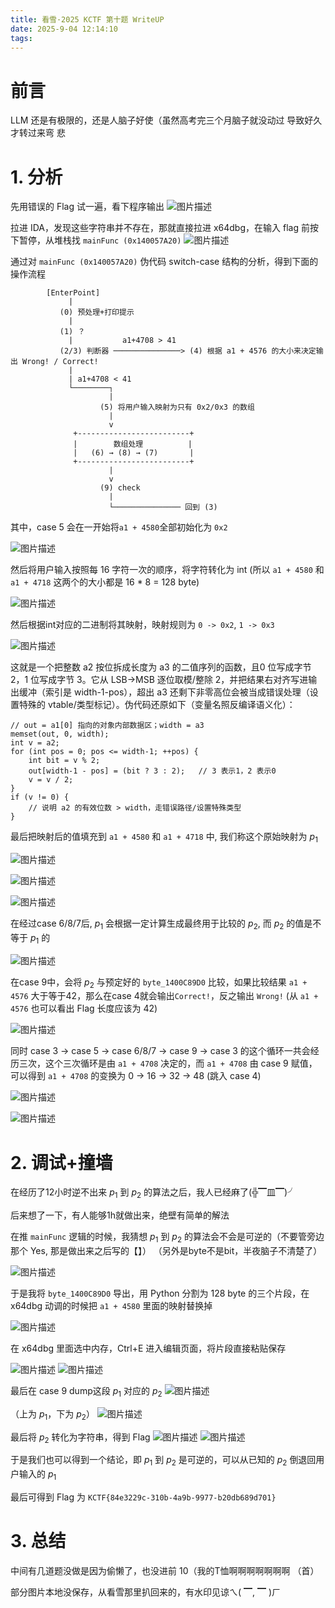 ```yaml
---
title: 看雪·2025 KCTF 第十题 WriteUP
date: 2025-9-04 12:14:10
tags:
---
```


# 前言
LLM 还是有极限的，还是人脑子好使（虽然高考完三个月脑子就没动过 导致好久才转过来弯 悲

# 1. 分析

先用错误的 Flag 试一遍，看下程序输出
 ![图片描述](987680_2RNXT7JURKJKXV4.webp)

拉进 IDA，发现这些字符串并不存在，那就直接拉进 x64dbg，在输入 flag 前按下暂停，从堆栈找 `mainFunc (0x140057A20)`
 ![图片描述](987680_FZN936ZMUQD2FTE.webp)

通过对 `mainFunc (0x140057A20)` 伪代码 switch-case 结构的分析，得到下面的操作流程

```
        [EnterPoint]
             |
           (0) 预处理+打印提示
             |
           (1) ？
             |           a1+4708 > 41
           (2/3) 判断器 ───────────────> (4) 根据 a1 + 4576 的大小来决定输出 Wrong! / Correct!
             |
             | a1+4708 < 41
             └────────┐
                      |
                    (5) 将用户输入映射为只有 0x2/0x3 的数组
                      |
                      v
              +-------------------------+
              |        数组处理          |
              |   (6) → (8) → (7)       |
              +-------------------------+
                      |
                      v
                    (9) check
                      |
                      └─────────────── 回到 (3)
```

其中，case 5 会在一开始将`a1 + 4580`全部初始化为 `0x2`

 ![图片描述](69995aae8bfa7957990fc965f51444fd.png)

然后将用户输入按照每 16 字符一次的顺序，将字符转化为 int (所以 `a1 + 4580` 和 `a1 + 4718` 这两个的大小都是 16 * 8 = 128 byte)

 ![图片描述](6fe74b008a5f90064e1ed0901cbccf88.png)

然后根据int对应的二进制将其映射，映射规则为 `0 -> 0x2`, `1 -> 0x3` 

 ![图片描述](358f50d50449f18ec8e05d05fda1bf2c.png)

这就是一个把整数 a2 按位拆成长度为 a3 的二值序列的函数，且0 位写成字节 2，1 位写成字节 3。它从 LSB→MSB 逐位取模/整除 2，并把结果右对齐写进输出缓冲（索引是 width-1-pos），超出 a3 还剩下非零高位会被当成错误处理（设置特殊的 vtable/类型标记）。伪代码还原如下（变量名照反编译语义化）：

```
// out = a1[0] 指向的对象内部数据区；width = a3
memset(out, 0, width);
int v = a2;
for (int pos = 0; pos <= width-1; ++pos) {
    int bit = v % 2;
    out[width-1 - pos] = (bit ? 3 : 2);   // 3 表示1，2 表示0
    v = v / 2;
}
if (v != 0) {
    // 说明 a2 的有效位数 > width，走错误路径/设置特殊类型
}
```

最后把映射后的值填充到 `a1 + 4580` 和 `a1 + 4718` 中, 我们称这个原始映射为 $p_1$

 ![图片描述](79cdbacd0b2e4fded286f12d0c25022a.png)

 ![图片描述](5009fc98bae67722f4bcdaf6ac0abbf5.png)

 ![图片描述](987680_8FT5YVVSQY7PD8E.webp)

在经过case 6/8/7后, $p_1$ 会根据一定计算生成最终用于比较的 $p_2$, 而 $p_2$ 的值是不等于 $p_1$ 的

 ![图片描述](1d0d4208a0bf79530e522dc051fa7117.png)

在case 9中，会将 $p_2$ 与预定好的 `byte_1400C89D0` 比较，如果比较结果 `a1 + 4576` 大于等于42，那么在case 4就会输出`Correct!`，反之输出 `Wrong!` (从 `a1 + 4576` 也可以看出 Flag 长度应该为 42)

 ![图片描述](89f9d705e54d97a72ace85b131f73f01.png)

同时 case 3 -> case 5 -> case 6/8/7 -> case 9 -> case 3 的这个循环一共会经历三次，这个三次循环是由 `a1 + 4708` 决定的，而 `a1 + 4708` 由 case 9 赋值，可以得到 `a1 + 4708` 的变换为 0 -> 16 -> 32 -> 48 (跳入 case 4)

 ![图片描述](08dc195f5b9ed9fd2bd866c8304714b9.png)

 ![图片描述](987680_TNGV6DQ3ZH74ZAT.webp)

# 2. 调试+撞墙

在经历了12小时逆不出来 $p_1$ 到 $p_2$ 的算法之后，我人已经麻了(╬▔皿▔)╯

后来想了一下，有人能够1h就做出来，绝壁有简单的解法

在推 `mainFunc` 逻辑的时候，我猜想 $p_1$ 到 $p_2$ 的算法会不会是可逆的（不要管旁边那个 Yes, 那是做出来之后写的【】）
（另外是byte不是bit，半夜脑子不清楚了）

 ![图片描述](e39b73d409e96969ac0e0d99dc2e5d7c.jpg)

于是我将 `byte_1400C89D0` 导出，用 Python 分割为 128 byte 的三个片段，在 x64dbg 动调的时候把 `a1 + 4580` 里面的映射替换掉

 ![图片描述](87d1188b820116c2bb8bc88f6d731c7c.png)

在 x64dbg 里面选中内存，Ctrl+E 进入编辑页面，将片段直接粘贴保存

 ![图片描述](6394f83730f3b5d87f9dcfc01ba4e08c.png)
 ![图片描述](5b19b518f547441569a7a79e4e01dec6.png)

最后在 case 9 dump这段 $p_1$ 对应的 $p_2$
 ![图片描述](53620a5d7a874e8b1a8c92249f7e7ef5.png)

（上为 $p_1$，下为 $p_2$）
 ![图片描述](93b8c4b25e92280e72962851eb305d5f.png)

最后将 $p_2$ 转化为字符串，得到 Flag
 ![图片描述](a92184ff17446c1bee8161f4b7de94e7.png)
 ![图片描述](49d3f12a2768954db76ecfc9b8f714df.png)

于是我们也可以得到一个结论，即 $p_1$ 到 $p_2$ 是可逆的，可以从已知的 $p_2$ 倒退回用户输入的 $p_1$

最后可得到 Flag 为 `KCTF{84e3229c-310b-4a9b-9977-b20db689d701}`

# 3. 总结
中间有几道题没做是因为偷懒了，也没进前 10（我的T恤啊啊啊啊啊啊啊
（首）

部分图片本地没保存，从看雪那里扒回来的，有水印见谅ㄟ( ▔, ▔ )ㄏ